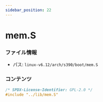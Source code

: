 ```yaml
---
sidebar_position: 22
---
```

# mem.S

### ファイル情報

- パス: `linux-v6.12/arch/s390/boot/mem.S`

### コンテンツ

```S
/* SPDX-License-Identifier: GPL-2.0 */
#include "../lib/mem.S"

```
